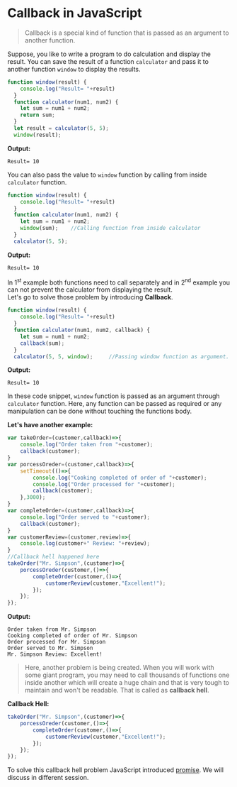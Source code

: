 
# Callback in JavaScript

>Callback is a special kind of function that is passed as an argument to another function.

Suppose, you like to write a program to do calculation and display the result. You can save the result of a function `calculator` and pass it to another function `window` to display the results.
```js
function window(result) {
    console.log("Result= "+result)
  }
  function calculator(num1, num2) {
    let sum = num1 + num2;
    return sum;
  }
  let result = calculator(5, 5);
  window(result);
```
**Output:**
```output
Result= 10
```
You can also pass the value to `window` function by calling from inside `calculator` function.
```js
function window(result) {
    console.log("Result= "+result)
  }
  function calculator(num1, num2) {
    let sum = num1 + num2;
    window(sum);    //Calling function from inside calculator
  }
  calculator(5, 5);
  ```
**Output:**
```output
Result= 10
```
In 1<sup>st</sup> example both functions need to call separately and in 2<sup>nd</sup> example you can not prevent the calculator from displaying the result.  
Let's go to solve those problem by introducing **Callback**.
```js
function window(result) {
    console.log("Result= "+result)
  }
  function calculator(num1, num2, callback) {
    let sum = num1 + num2;
    callback(sum);
  }
  calculator(5, 5, window);     //Passing window function as argument.
```
**Output:**
```output
Result= 10
```
In these code snippet, `window` function is passed as an argument through `calculator` function. Here, any function can be passed as required or any manipulation can be done without touching the functions body.  

**Let's have another example:**
```js
var takeOrder=(customer,callback)=>{
    console.log("Order taken from "+customer);
    callback(customer);
}
var porcessOreder=(customer,callback)=>{
    setTimeout(()=>{
        console.log("Cooking completed of order of "+customer);
        console.log("Order processed for "+customer);
        callback(customer);
    },3000);
}
var completeOrder=(customer,callback)=>{
    console.log("Order served to "+customer);
    callback(customer);
}
var customerReview=(customer,review)=>{
    console.log(customer+" Review: "+review);
}
//Callback hell happened here
takeOrder("Mr. Simpson",(customer)=>{
    porcessOreder(customer,()=>{
        completeOrder(customer,()=>{
            customerReview(customer,"Excellent!");
        });
    });
});
```
**Output:**
```output
Order taken from Mr. Simpson
Cooking completed of order of Mr. Simpson
Order processed for Mr. Simpson
Order served to Mr. Simpson
Mr. Simpson Review: Excellent!
```
>Here, another problem is being created. When you will work with some giant program, you may need to call thousands of functions one inside another which will create a huge chain and that is very tough to maintain and won't be readable. That is called as **callback hell**.

**Callback Hell:**
```js
takeOrder("Mr. Simpson",(customer)=>{
    porcessOreder(customer,()=>{
        completeOrder(customer,()=>{
            customerReview(customer,"Excellent!");
        });
    });
});
```
To solve this callback hell problem JavaScript introduced [promise](https://github.com/Jahid-Iqbal/Short-Summary-of-You-Don-t-Know-JavaScript-by-Kyle-Simpson/blob/main/Topic-23_Promise.md). We will discuss in different session.